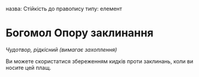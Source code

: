 назва: Стійкість до правопису типу: елемент

# Богомол Опору заклинання
_Чудотвор, рідкісний (вимагає захоплення)_

Ви можете скористатися збереженням кидків проти заклинань, коли ви носите цей плащ. 